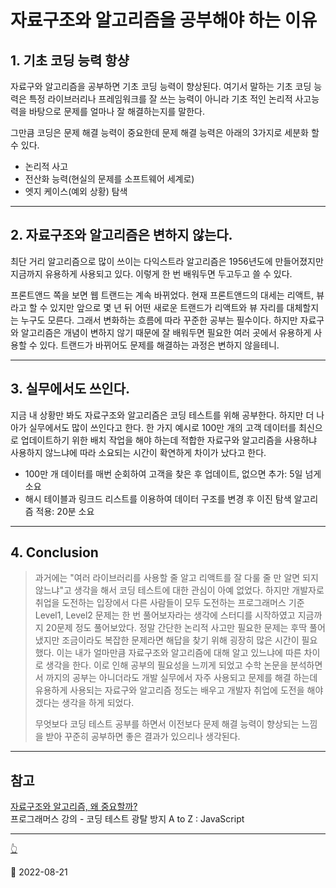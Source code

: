# 자료구조와 알고리즘을 공부해야 하는 이유

## 1. 기초 코딩 능력 항샹

자료구와 알고리즘을 공부하면 기초 코딩 능력이 향상된다. 여기서 말하는 기초 코딩 능력은 특정 라이브러리나 프레임워크를
잘 쓰는 능력이 아니라 기초 적인 논리적 사고능력을 바탕으로 문제를 얼마나 잘 해결하는지를 말한다.

그만큼 코딩은 문제 해결 능력이 중요한데 문제 해결 능력은 아래의 3가지로 세분화 할 수 있다.

- 논리적 사고
- 전산화 능력(현실의 문제를 소프트웨어 세계로)
- 엣지 케이스(예외 상황) 탐색

---

## 2. 자료구조와 알고리즘은 변하지 않는다.

최단 거리 알고리즘으로 많이 쓰이는 다익스트라 알고리즘은 1956년도에 만들어졌지만 지금까지 유용하게 사용되고 있다. 이렇게
한 번 배워두면 두고두고 쓸 수 있다.

프론트앤드 쪽을 보면 웹 트랜드는 계속 바뀌었다. 현재 프론트앤드의 대세는 리액트, 뷰라고 할 수 있지만 앞으로 몇 년 뒤 어떤 새로운
트랜드가 리액트와 뷰 자리를 대체할지는 누구도 모른다. 그래서 변화하는 흐름에 따라 꾸준한 공부는 필수이다. 하지만 자료구와
알고리즘은 개념이 변하지 않기 때문에 잘 배워두면 필요한 여러 곳에서 유용하게 사용할 수 있다. 트랜드가 바뀌어도 문제를 해결하는 과정은
변하지 않을테니.

---

## 3. 실무에서도 쓰인다.

지금 내 상황만 봐도 자료구조와 알고리즘은 코딩 테스트를 위해 공부한다. 하지만 더 나아가 실무에서도 많이 쓰인다고 한다. 한 가지 예시로
100만 개의 고객 데이터를 최신으로 업데이트하기 위한 배치 작업을 해야 하는데 적합한 자료구와 알고리즘을 사용하냐 사용하지 않느냐에 따라
소요되는 시간이 확연하게 차이가 났다고 한다.

- 100만 개 데이터를 매번 순회하여 고객을 찾은 후 업데이트, 없으면 추가: 5일 넘게 소요
- 해시 테이블과 링크드 리스트를 이용하여 데이터 구조를 변경 후 이진 탐색 알고리즘 적용: 20분 소요

---

## 4. Conclusion

> 과거에는 "여러 라이브러리를 사용할 줄 알고 리액트를 잘 다룰 줄 만 알면 되지 않느냐"고 생각을 해서 코딩 테스트에 대한 관심이 아예 없었다.
> 하지만 개발자로 취업을 도전하는 입장에서 다른 사람들이 모두 도전하는 프로그래머스 기준 Level1, Level2 문제는 한 번 풀어보자라는 생각에
> 스터디를 시작하였고 지금까지 20문제 정도 풀어보았다. 정말 간단한 논리적 사고만 필요한 문제는 후딱 풀어냈지만 조금이라도
> 복잡한 문제라면 해답을 찾기 위해 굉장히 많은 시간이 필요했다. 이는 내가 얼마만큼 자료구조와 알고리즘에 대해 알고 있느냐에 따른 차이로 생각을 한다.
> 이로 인해 공부의 필요성을 느끼게 되었고 수학 논문을 분석하면서 까지의 공부는 아니더라도 개발 실무에서 자주 사용되고 문제를 해결
> 하는데 유용하게 사용되는 자료구와 알고리즘 정도는 배우고 개발자 취업에 도전을 해야겠다는 생각을 하게 되었다.
>
> 무엇보다 코딩 테스트 공부를 하면서 이전보다 문제 해결 능력이 향상되는 느낌을 받아 꾸준히 공부하면 좋은 결과가 있으리나 생각된다.

---

## 참고

[자료구조와 알고리즘, 왜 중요할까?](https://prgms.tistory.com/134)  
프로그래머스 강의 - 코딩 테스트 광탈 방지 A to Z : JavaScript

---

[👆](#자료구조와-알고리즘을-공부해야-하는-이유)

📅 2022-08-21
